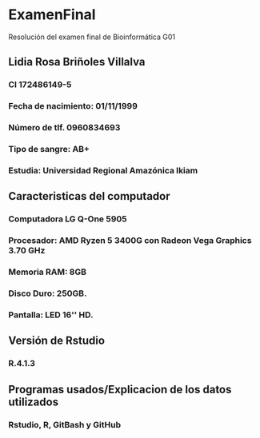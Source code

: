 # ExamenFinal
Resolución del examen final de Bioinformática G01

## Lidia Rosa Briñoles Villalva

### CI 172486149-5

### Fecha de nacimiento: 01/11/1999

### Número de tlf. 0960834693

### Tipo de sangre: AB+

### Estudia: Universidad Regional Amazónica Ikiam

## Caracteristicas del computador

### Computadora LG Q-One 5905

### Procesador: AMD Ryzen 5 3400G con Radeon Vega Graphics 3.70 GHz

### Memoria RAM: 8GB

### Disco Duro: 250GB.

### Pantalla: LED 16'' HD.

## Versión de Rstudio

### R.4.1.3

## Programas usados/Explicacion de los datos utilizados

### Rstudio, R, GitBash y GitHub

